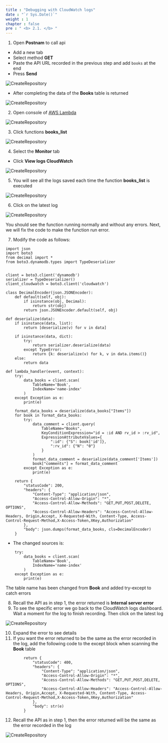 ```yaml
---
title : "Debugging with CloudWatch logs"
date : "`r Sys.Date()`"
weight : 1
chapter : false
pre : " <b> 2.1. </b> "
---
```

1. Open **Postnam** to call api
- Add a new tab
- Select method **GET**
- Paste the API URL recorded in the previous step and add `books` at the end
- Press **Send**

![CreateRepository](/images/2-cloudwatch-monitor/2-1-cloudwatch-log-1.png?featherlight=false&width=90pc)

- After completing the data of the **Books** table is returned

![CreateRepository](/images/2-cloudwatch-monitor/2-1-cloudwatch-log-2.png?featherlight=false&width=90pc)

2. Open console of [AWS Lambda]()

![CreateRepository](/images/2-cloudwatch-monitor/2-1-cloudwatch-log-3.png?featherlight=false&width=90pc)

3. Click functions **books_list**

![CreateRepository](/images/2-cloudwatch-monitor/2-1-cloudwatch-log-4.png?featherlight=false&width=90pc)

4. Select the **Monitor** tab
- Click **View logs CloudWatch**

![CreateRepository](/images/2-cloudwatch-monitor/2-1-cloudwatch-log-5.png?featherlight=false&width=90pc)

5. You will see all the logs saved each time the function **books_list** is executed

![CreateRepository](/images/2-cloudwatch-monitor/2-1-cloudwatch-log-6.png?featherlight=false&width=90pc)

6. Click on the latest log

![CreateRepository](/images/2-cloudwatch-monitor/2-1-cloudwatch-log-6.png?featherlight=false&width=90pc)

You should see the function running normally and without any errors. Next, we will fix the code to make the function run error.

7. Modify the code as follows:


```
import json
import boto3
from decimal import *
from boto3.dynamodb.types import TypeDeserializer


client = boto3.client('dynamodb') 
serializer = TypeDeserializer()
client_cloudwatch = boto3.client('cloudwatch')

class DecimalEncoder(json.JSONEncoder):
    def default(self, obj):
        if isinstance(obj, Decimal):
            return str(obj)
        return json.JSONEncoder.default(self, obj)
            
def deserialize(data):
    if isinstance(data, list):
        return [deserialize(v) for v in data]

    if isinstance(data, dict):
        try:
            return serializer.deserialize(data)
        except TypeError:
            return {k: deserialize(v) for k, v in data.items()}
    else:
        return data

def lambda_handler(event, context):
    try:
        data_books = client.scan(
            TableName='Book',
            IndexName='name-index'
        )
    except Exception as e:
        print(e)
    
    format_data_books = deserialize(data_books["Items"])
    for book in format_data_books:
        try:
            data_comment = client.query(
                TableName="Books", 
                KeyConditionExpression="id = :id AND rv_id > :rv_id", 
                ExpressionAttributeValues={
                    ":id": {"S": book['id']}, 
                    ":rv_id": {"N": "0"}
                }
            )
            format_data_comment = deserialize(data_comment['Items'])
            book["comments"] = format_data_comment
        except Exception as e:
            print(e)
            
    return {
        "statusCode": 200,
        "headers": {
            "Content-Type": "application/json",
            "Access-Control-Allow-Origin": "*",
            "Access-Control-Allow-Methods": "GET,PUT,POST,DELETE, OPTIONS",
            "Access-Control-Allow-Headers": "Access-Control-Allow-Headers, Origin,Accept, X-Requested-With, Content-Type, Access-Control-Request-Method,X-Access-Token,XKey,Authorization"
        },
        "body": json.dumps(format_data_books, cls=DecimalEncoder)
    }
```
- The changed sources is:
```
    try:
        data_books = client.scan(
            TableName='Book',
            IndexName='name-index'
        )
    except Exception as e:
        print(e)
```
The table name has been changed from **Book** and added try-except to catch errors

8. Recall the API as in step 1, the error returned is **Internal server error**
9. To see the specific error we go back to the CloudWatch logs dashboard. Wait a moment for the log to finish recording. Then click on the latest log

![CreateRepository](/images/2-cloudwatch-monitor/2-1-cloudwatch-log-8.png?featherlight=false&width=90pc)

10. Expand the error to see details
11. If you want the error returned to be the same as the error recorded in the log, add the following code to the except block when scanning the **Book** table


```
        return {
            "statusCode": 400,
            "headers": {
                "Content-Type": "application/json",
                "Access-Control-Allow-Origin": "*",
                "Access-Control-Allow-Methods": "GET,PUT,POST,DELETE, OPTIONS",
                "Access-Control-Allow-Headers": "Access-Control-Allow-Headers, Origin,Accept, X-Requested-With, Content-Type, Access-Control-Request-Method,X-Access-Token,XKey,Authorization"
            },
            "body": str(e)
        }
```
12. Recall the API as in step 1, then the error returned will be the same as the error recorded in the log

![CreateRepository](/images/2-cloudwatch-monitor/2-1-cloudwatch-log-9.png?featherlight=false&width=90pc)